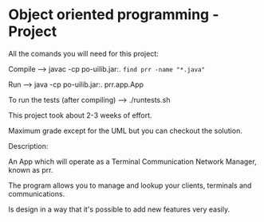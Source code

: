 # Object oriented programming - Project

All the comands you will need for this project:

Compile -->    javac -cp po-uilib.jar:. `find prr -name "*.java"`

Run --> java -cp po-uilib.jar:. prr.app.App

To run the tests (after compiling) --> ./runtests.sh 

This project took about 2-3 weeks of effort.

Maximum grade except for the UML but you can checkout the solution.

Description:

An App which will operate as a Terminal Communication Network Manager, known as prr.

The program allows you to manage and lookup your clients, terminals and communications.

Is design in a way that it's possible to add new features very easily.
